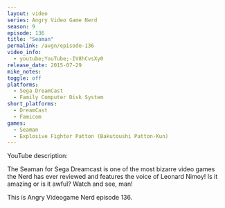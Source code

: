 ```yaml
---
layout: video
series: Angry Video Game Nerd
season: 9
episode: 136
title: "Seaman"
permalink: /avgn/episode-136
video_info:
  - youtube;YouTube;-IV8hCvsXy0
release_date: 2015-07-29
mike_notes:
toggle: off
platforms:
  - Sega DreamCast
  - Family Computer Disk System
short_platforms:
  - DreamCast
  - Famicom
games:
  - Seaman
  - Explosive Fighter Patton (Bakutoushi Patton-Kun)
---
```


<p class="yt-description">YouTube description:</p>

The Seaman for Sega Dreamcast is one of the most bizarre video games the Nerd has ever reviewed and features the voice of Leonard Nimoy! Is it amazing or is it awful? Watch and see, man! 

This is Angry Videogame Nerd episode 136.